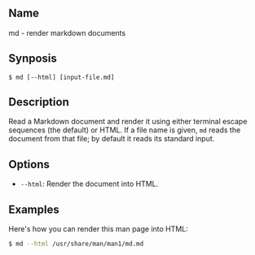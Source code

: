 ## Name

md - render markdown documents

## Synposis

```**sh
$ md [--html] [input-file.md]
```

## Description

Read a Markdown document and render it using either terminal
escape sequences (the default) or HTML. If a file name is given,
`md` reads the document from that file; by default it reads its
standard input.

## Options

* `--html`: Render the document into HTML.

## Examples

Here's how you can render this man page into HTML:

```sh
$ md --html /usr/share/man/man1/md.md
```
